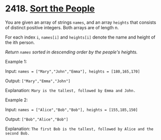 # 2418. [Sort the People](https://leetcode.com/problems/sort-the-people/description/?envType=daily-question&envId=2024-07-22)

You are given an array of strings `names`, and an array `heights` that consists of distinct positive integers. Both arrays are of length n.

For each index `i`, `names[i]` and `heights[i]` denote the name and height of the ith person.

_Return `names` sorted in descending order by the people's heights._

 

Example 1:

Input: `names = ["Mary","John","Emma"], heights = [180,165,170]`

Output: `["Mary","Emma","John"]`

Explanation: `Mary is the tallest, followed by Emma and John.`

Example 2:

Input: `names = ["Alice","Bob","Bob"], heights = [155,185,150]`

Output: `["Bob","Alice","Bob"]`

Explanation: `The first Bob is the tallest, followed by Alice and the second Bob.`
